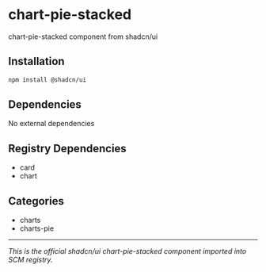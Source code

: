 # chart-pie-stacked

chart-pie-stacked component from shadcn/ui

## Installation

```bash
npm install @shadcn/ui
```

## Dependencies

No external dependencies

## Registry Dependencies

- card
- chart

## Categories

- charts
- charts-pie

---

*This is the official shadcn/ui chart-pie-stacked component imported into SCM registry.*
